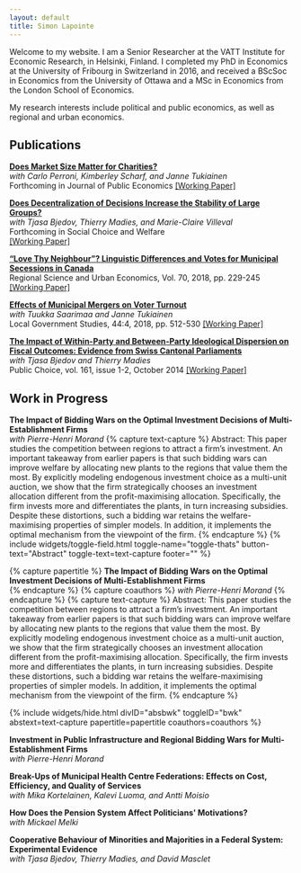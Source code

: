 ```yaml
---
layout: default
title: Simon Lapointe
---
```


Welcome to my website. I am a Senior Researcher at the VATT Institute for Economic Research, in Helsinki, Finland. I completed my PhD in Economics at the University of Fribourg in Switzerland in 2016, and received a BScSoc in Economics from the University of Ottawa and a MSc in Economics from the London School of Economics.

My research interests include political and public economics, as well as regional and urban economics.

## Publications

[**Does Market Size Matter for Charities?**]()  
*with Carlo Perroni, Kimberley Scharf, and Janne Tukiainen*  
Forthcoming in Journal of Public Economics
[\[Working Paper\]]()

[**Does Decentralization of Decisions Increase the Stability of Large Groups?**](https://link.springer.com/article/10.1007%2Fs00355-018-1133-5)  
*with Tjasa Bjedov, Thierry Madies, and Marie-Claire Villeval*  
Forthcoming in Social Choice and Welfare  
[\[Working Paper\]](https://www.iza.org/publications/dp/11364/does-decentralization-of-decisions-increase-the-stability-of-large-groups)

[**“Love Thy Neighbour”? Linguistic Differences and Votes for Municipal Secessions in Canada**](https://doi.org/10.1016/j.regsciurbeco.2018.04.008)  
Regional Science and Urban Economics, Vol. 70, 2018, pp. 229-245
[\[Working Paper\]](http://vatt.fi/documents/2956369/6462785/wp107.pdf/c94cbacd-1867-4c96-925a-b8de4f708705/wp107.pdf.pdf)

[**Effects of Municipal Mergers on Voter Turnout**](https://www.tandfonline.com/doi/full/10.1080/03003930.2018.1465936)  
*with Tuukka Saarimaa and Janne Tukiainen*  
Local Government Studies, 44:4, 2018, pp. 512-530
[\[Working Paper\]](http://vatt.fi/documents/2956369/6462785/wp106.pdf/8235afba-43b9-4053-834d-6fa626a1839e/wp106.pdf.pdf)

[**The Impact of Within-Party and Between-Party Ideological Dispersion on Fiscal Outcomes: Evidence from Swiss Cantonal Parliaments**](http://link.springer.com/article/10.1007/s11127-013-0149-8)  
*with Tjasa Bjedov and Thierry Madies*  
Public Choice, vol. 161, issue 1-2, October 2014
[\[Working Paper\]](http://econpapers.repec.org/paper/gatwpaper/1435.htm)

## Work in Progress

**The Impact of Bidding Wars on the Optimal Investment Decisions of Multi-Establishment Firms**  
*with Pierre-Henri Morand* 
{% capture text-capture %}
Abstract: This paper studies the competition between regions to attract a firm’s investment. An important takeaway from earlier papers is that such bidding wars can improve welfare by allocating new plants to the regions that value them the most. By explicitly modeling endogenous investment choice as a multi-unit auction, we show that the firm strategically chooses an investment allocation different from the profit-maximising allocation. Specifically, the firm invests more and differentiates the plants, in turn increasing subsidies. Despite these distortions, such a bidding war retains the welfare-maximising properties of simpler models. In addition, it implements the optimal mechanism from the viewpoint of the firm.
{% endcapture %}
{% include widgets/toggle-field.html toggle-name="toggle-thats" button-text="Abstract" toggle-text=text-capture  footer="" %}

{% capture papertitle %}
**The Impact of Bidding Wars on the Optimal Investment Decisions of Multi-Establishment Firms**  
{% endcapture %}
{% capture coauthors %}
*with Pierre-Henri Morand* 
{% endcapture %}
{% capture text-capture %}
Abstract: This paper studies the competition between regions to attract a firm’s investment. An important takeaway from earlier papers is that such bidding wars can improve welfare by allocating new plants to the regions that value them the most. By explicitly modeling endogenous investment choice as a multi-unit auction, we show that the firm strategically chooses an investment allocation different from the profit-maximising allocation. Specifically, the firm invests more and differentiates the plants, in turn increasing subsidies. Despite these distortions, such a bidding war retains the welfare-maximising properties of simpler models. In addition, it implements the optimal mechanism from the viewpoint of the firm.
{% endcapture %}

{% include widgets/hide.html divID="absbwk" toggleID="bwk" abstext=text-capture papertitle=papertitle coauthors=coauthors %}

**Investment in Public Infrastructure and Regional Bidding Wars for Multi-Establishment Firms**  
*with Pierre-Henri Morand*

**Break-Ups of Municipal Health Centre Federations: Effects on Cost, Efficiency, and Quality of Services**  
*with Mika Kortelainen, Kalevi Luoma, and Antti Moisio*

**How Does the Pension System Affect Politicians' Motivations?**  
*with Mickael Melki*

**Cooperative Behaviour of Minorities and Majorities in a Federal System: Experimental Evidence**  
*with Tjasa Bjedov, Thierry Madies, and David Masclet*
